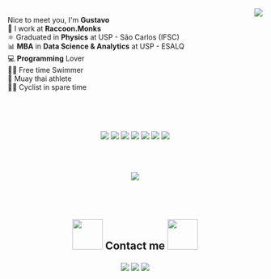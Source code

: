 

<br>
<br>

<img align="right" src="https://github-readme-stats.vercel.app/api?username=gustavo-rocha-barbosa&show_icons=true&theme=dracula">

<p align="left"> 
  Nice to meet you, I'm <strong>Gustavo</strong><br> 
  🦝 I work at <strong>Raccoon.Monks</strong> <br>
  ⚛️ Graduated in <strong>Physics</strong> at USP - São Carlos (IFSC)<br>
  📊 <strong>MBA</strong> in <strong>Data Science & Analytics</strong> at USP - ESALQ<br>
  💻 <strong>Programming</strong> Lover<br>
  🏊‍♂️ Free time Swimmer<br>
  🥊 Muay thai athlete<br>
  🚴‍♂️ Cyclist in spare time
  
</p>

<br>
<br>
<br>

</h2>

<p align="center">
  <a href="#" alt="Linux">
  <img src="https://img.shields.io/badge/Linux-E34F26?style=for-the-badge&logo=linux&logoColor=black"/></a>
  
  <a href="#" alt="Git">
  <img src="https://img.shields.io/badge/Git-E34F26?style=for-the-badge&logo=git&logoColor=white"/></a>
  
  <a href="#" alt="HTML5">
  <img src="https://img.shields.io/badge/HTML5-E34F26?style=for-the-badge&logo=html5&logoColor=white"/></a>
  
  <a href="#" alt="R">
  <img src="https://img.shields.io/badge/R-276DC3?style=for-the-badge&logo=r&logoColor=white"/></a>
  
   <a href="#" alt="Python">
  <img src="https://img.shields.io/badge/Python-14354C?style=for-the-badge&logo=python&logoColor=white"/></a>
  
  <a href="#" alt="JavaScript">
  <img src="https://img.shields.io/badge/JavaScript-323330?style=for-the-badge&logo=javascript&logoColor=F7DF1E"/></a>
  
  <a href="#" alt="Mysql">
  <img src="https://img.shields.io/badge/MySQL-00000F?style=for-the-badge&logo=mysql&logoColor=white"/></a>
  
</p>      

<br>
<br>

<p align="center">

<img align="center" src="https://github-readme-stats.vercel.app/api/top-langs/?username=gustavo-rocha-barbosa&langs_count=8&theme=dracula">

</p>

<br>
<br>

<h2>

<p align="center">

  <img src="https://user-images.githubusercontent.com/44219208/195249621-98ebf989-c903-400c-8d48-63078c465b9d.gif" width="60" height="60" />
  Contact me
  <img src="https://user-images.githubusercontent.com/44219208/195249621-98ebf989-c903-400c-8d48-63078c465b9d.gif" width="60" height="60" />
  
</p>

</h2>

<p align="center">
  <a href="mailto:gustavorochab18@gmail.com" alt="Gmail">
  <img src="https://img.shields.io/badge/-Gmail-FF0000?style=flat-square&labelColor=FF0000&logo=gmail&logoColor=white" /></a>

  <a href="https://www.linkedin.com/in/gustavo-rocha-barbosa-263424173/" alt="Linkedin">
  <img src="https://img.shields.io/badge/-Linkedin-0e76a8?style=flat-square&logo=Linkedin&logoColor=white" /></a>

  <a href="https://www.instagram.com/gu_rocha_b/" alt="Instagram">
  <img src="https://img.shields.io/badge/-Instagram-DF0174?style=flat-square&labelColor=DF0174&logo=instagram&logoColor=white"/></a>
</p>  

